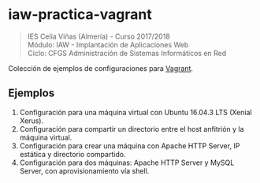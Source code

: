 # iaw-practica-vagrant

>IES Celia Viñas (Almería) - Curso 2017/2018  
>Módulo: IAW - Implantación de Aplicaciones Web  
>Ciclo: CFGS Administración de Sistemas Informáticos en Red  

Colección de ejemplos de configuraciones para [Vagrant][1].

## Ejemplos

1. Configuración para una máquina virtual con Ubuntu 16.04.3 LTS (Xenial Xerus).
2. Configuración para compartir un directorio entre el host anfitrión y la máquina virtual.
3. Configuración para crear una máquina con Apache HTTP Server, IP estática y directorio compartido.
4. Configuración para dos máquinas: Apache HTTP Server y MySQL Server, con aprovisionamiento vía shell.



[1]: https://www.vagrantup.com
